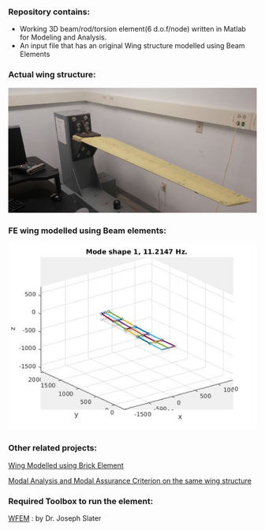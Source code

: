 ### Repository contains:

- Working 3D beam/rod/torsion element(6 d.o.f/node) written in Matlab for Modeling and Analysis.
- An input file that has an original Wing structure modelled using Beam Elements

### Actual wing structure:
![display-img](imgs/Actualwing.png)


### FE wing modelled using Beam elements:
![display-img](imgs/Beammodelmode1.jpg)


### Other related projects:

[Wing Modelled using Brick Element](https://github.com/sainag2473/Project_2) 


[Modal Analysis and Modal Assurance Criterion on the same wing structure ](https://github.com/sainag2473/ModalAnalysis_MAC_and_Modalupdating)


### Required Toolbox to run the element:

[WFEM](https://github.com/josephcslater/WFEM) : by Dr. Joseph Slater


